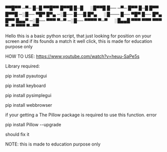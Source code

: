 
▀▀█▀▀ ─▀─ █─█ ▀▀█▀▀ █▀▀█ █─█ 　 ░█▀▀█ █── ─▀─ █▀▀ █─█ █▀▀ █▀▀█ 
─░█── ▀█▀ █▀▄ ─░█── █──█ █▀▄ 　 ░█─── █── ▀█▀ █── █▀▄ █▀▀ █▄▄▀ 
─░█── ▀▀▀ ▀─▀ ─░█── ▀▀▀▀ ▀─▀ 　 ░█▄▄█ ▀▀▀ ▀▀▀ ▀▀▀ ▀─▀ ▀▀▀ ▀─▀▀

Hello this is a basic python script, that just looking for position on your screen and if its founds a match it well click, this is made for education purpose only


HOW TO USE: https://www.youtube.com/watch?v=heuu-SaPe5s

Library required:

pip install pyautogui

pip install keyboard

pip install pysimplegui

pip install webbrowser

if your getting a The Pillow package is required to use this function. error

pip install Pillow --upgrade

should fix it

NOTE: this is made to education purpose only
